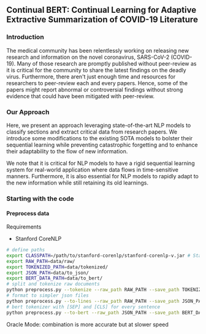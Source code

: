 
## Continual BERT: Continual Learning for Adaptive Extractive Summarization of COVID-19 Literature

### Introduction

The medical community has been relentlessly working on releasing new research and information on the novel coronavirus, SARS-CoV-2 (COVID-19). Many of those research are promptly published without peer-review as it is critical for the community to share the latest findings on the deadly virus. Furthermore, there aren't just enough time and resources for researchers to peer-review each and every papers. Hence, some of the papers might report abnormal or controversial findings without strong evidence that could have been mitigated with peer-review.

### Our Approach

Here, we present an approach leveraging state-of-the-art NLP models to classify sections and extract critical data from research papers. We introduce some modifications to the existing SOTA models to bolster their sequential learning while preventing catastrophic forgetting and to enhance their adaptability to the flow of new information.

We note that it is critical for NLP models to have a rigid sequential learning system for real-world application where data flows in time-sensitive manners. Furthermore, it is also essential for NLP models to rapidly adapt to the new information while still retaining its old learnings.

### Starting with the code

#### Preprocess data
Requirements
- Stanford CoreNLP

```bash
# define paths
export CLASSPATH=/path/to/stanford-corenlp/stanford-corenlp-v.jar # Stanford CoreNLP jar
export RAW_PATH=data/raw/
export TOKENIZED_PATH=data/tokenized/
export JSON_PATH=data/to_json/
export BERT_DATA_PATH=data/to_bert/
# split and tokenize raw documents
python preprocess.py --tokenize --raw_path RAW_PATH --save_path TOKENIZED_PATH
# format to simpler json files
python preprocess.py --to-lines --raw_path RAW_PATH --save_path JSON_PATH --map_path MAP_PATH --lower
# bert tokenizer with [SEP] and [CLS] for every sentence
python preprocess.py --to-bert --raw_path JSON_PATH --save_path BERT_DATA_PATH --oracle_mode greedy/combination
```
Oracle Mode: combination is more accurate but at slower speed
